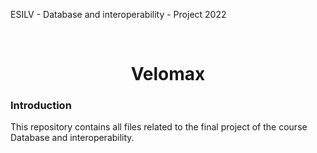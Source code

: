ESILV - Database and interoperability - Project 2022 <br>

<br>
<h1 align="center">Velomax</h1>


### Introduction
This repository contains all files related to the final project of the course Database and interoperability. 
